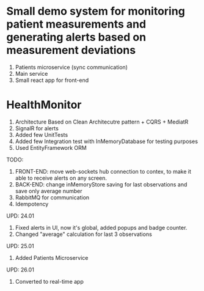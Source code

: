 # Small demo system for monitoring patient measurements and generating alerts based on measurement deviations
1. Patients microservice (sync communication)
2. Main service
3. Small react app for front-end

# HealthMonitor
1. Architecture Based on Clean Architecutre pattern + CQRS + MediatR
2. SignalR for alerts
3. Added few UnitTests
4. Added few Integration test with InMemoryDatabase for testing purposes
5. Used EntityFramework ORM

TODO: 
1. FRONT-END: move web-sockets hub connection to contex, to make it able to receive alerts on any screen.
2. BACK-END: change inMemoryStore saving for last observations and save only average number
3. RabbitMQ for communication
4. Idempotency

UPD: 24.01
1. Fixed alerts in UI, now it's global, added popups and badge counter.
2. Changed "average" calculation for last 3 observations

UPD: 25.01
1. Added Patients Microservice

UPD: 26.01
1. Converted to real-time app

